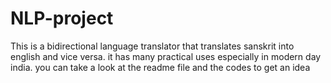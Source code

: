 # NLP-project
This is a bidirectional language translator that translates sanskrit into english and vice versa. it has many practical uses especially in modern day india. you can take a look at the readme file and the codes to get an idea
